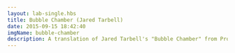```yaml
---
layout: lab-single.hbs
title: Bubble Chamber (Jared Tarbell)
date: 2015-09-15 18:42:40
imgName: bubble-chamber
description: A translation of Jared Tarbell's "Bubble Chamber" from Processing to JavaScript. See his <a href="http://www.complexification.net/gallery/machines/binaryRing/appletm/BinaryRing_m.pde" target="_blank" rel="noopener">source code here</a>.
---
```

